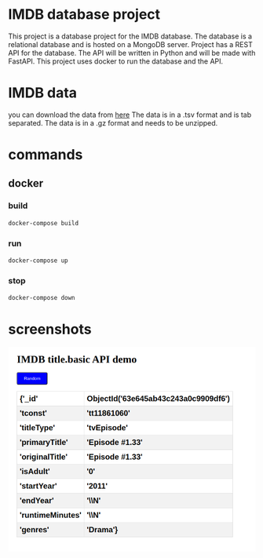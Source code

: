# IMDB database project

This project is a database project for the IMDB database. The database is a relational database and is hosted on a MongoDB server.
Project has a REST API for the database. The API will be written in Python and will be made with FastAPI.
This project uses docker to run the database and the API.

# IMDB data

you can download the data from [here](https://datasets.imdbws.com/)
The data is in a .tsv format and is tab separated. The data is in a .gz format and needs to be unzipped.

# commands

## docker

### build

```bash
docker-compose build
```

### run

```bash
docker-compose up
```

### stop

```bash
docker-compose down
```

# screenshots

![screenshot](./screenshot.png)